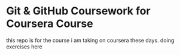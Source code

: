 # Git & GitHub Coursework for Coursera Course
this repo is for the course i am taking on coursera these days. doing exercises here
